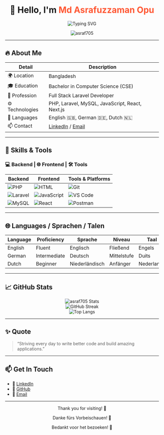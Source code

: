 <h1 align="center">
  👋 Hello, I'm <span style="color:#FF5733;">Md Asrafuzzaman Opu</span>
</h1>

<p align="center">
  <img src="https://readme-typing-svg.demolab.com?font=Fira+Code&duration=3000&pause=500&color=F97316&center=true&vCenter=true&width=435&lines=Full+Stack+Laravel+Developer;Passionate+Problem+Solver;Open+Source+Contributor;Always+Learning+%F0%9F%92%BB" alt="Typing SVG" />
</p>

<p align="center">
  <img src="https://komarev.com/ghpvc/?username=asraf705&label=Profile+Views&color=0e75b6&style=flat" alt="asraf705" />
</p>

---

## 🔥 About Me

| Detail                | Description                              |
|-----------------------|------------------------------------------|
| 🌍 Location           | Bangladesh                               |
| 🎓 Education          | Bachelor in Computer Science (CSE)       |
| 💼 Profession         | Full Stack Laravel Developer             |
| ⚙️ Technologies       | PHP, Laravel, MySQL, JavaScript, React, Next.js |
| 💬 Languages          | English 🇬🇧, German 🇩🇪, Dutch 🇳🇱         |
| 📫 Contact            | [LinkedIn](https://linkedin.com/in/asraf705) / [Email](mailto:asraf@example.com) |

---

## 🚀 Skills & Tools

### 💻 Backend | 🌐 Frontend | 🛠️ Tools

| Backend                | Frontend                 | Tools & Platforms       |
|------------------------|--------------------------|--------------------------|
| ![PHP](https://img.shields.io/badge/PHP-777BB4?style=flat&logo=php&logoColor=white) | ![HTML](https://img.shields.io/badge/HTML5-E34F26?style=flat&logo=html5&logoColor=white) | ![Git](https://img.shields.io/badge/Git-F05032?style=flat&logo=git&logoColor=white) |
| ![Laravel](https://img.shields.io/badge/Laravel-FF2D20?style=flat&logo=laravel&logoColor=white) | ![JavaScript](https://img.shields.io/badge/JavaScript-F7DF1E?style=flat&logo=javascript&logoColor=black) | ![VS Code](https://img.shields.io/badge/VS_Code-007ACC?style=flat&logo=visual-studio-code&logoColor=white) |
| ![MySQL](https://img.shields.io/badge/MySQL-4479A1?style=flat&logo=mysql&logoColor=white) | ![React](https://img.shields.io/badge/React-61DAFB?style=flat&logo=react&logoColor=black) | ![Postman](https://img.shields.io/badge/Postman-FF6C37?style=flat&logo=postman&logoColor=white) |

---

## 🌐 Languages / Sprachen / Talen

| Language | Proficiency         | Sprache         | Niveau           | Taal           | Niveau        |
|----------|---------------------|-----------------|------------------|----------------|---------------|
| English  | Fluent              | Englisch        | Fließend         | Engels         | Vloeiend      |
| German   | Intermediate        | Deutsch         | Mittelstufe      | Duits          | Gemiddeld     |
| Dutch    | Beginner            | Niederländisch  | Anfänger         | Nederlands     | Beginneling   |

---

## 📈 GitHub Stats

<p align="center">
  <img src="https://github-readme-stats.vercel.app/api?username=asraf705&show_icons=true&theme=tokyonight&border_radius=8&count_private=true" alt="asraf705 Stats" />
  <br/>
  <img src="https://github-readme-streak-stats.herokuapp.com/?user=asraf705&theme=tokyonight" alt="GitHub Streak" />
  <br/>
  <img src="https://github-readme-stats.vercel.app/api/top-langs/?username=asraf705&layout=compact&theme=tokyonight" alt="Top Langs" />
</p>

---

## ✨ Quote
> “Striving every day to write better code and build amazing applications.”

---

## 📫 Get In Touch

- 🔗 [LinkedIn](https://linkedin.com/in/asraf705)
- 🐙 [GitHub](https://github.com/asraf705)
- 📧 [Email](mailto:asraf@example.com)

---

<p align="center">Thank you for visiting! 👏</p>
<p align="center">Danke fürs Vorbeischauen! 🙌</p>
<p align="center">Bedankt voor het bezoeken! 🙏</p>
